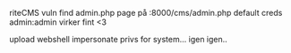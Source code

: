 riteCMS vuln
find admin.php page på :8000/cms/admin.php
default creds admin:admin virker fint <3

upload webshell
impersonate privs for system... igen igen..